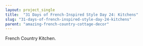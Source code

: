 ```yaml
---
layout: project_single
title:  "31 Days of French-Inspired Style Day 24: Kitchens"
slug: "31-days-of-french-inspired-style-day-24-kitchens"
parent: "amazing-french-country-cottage-decor"
---
```

French Country Kitchen.